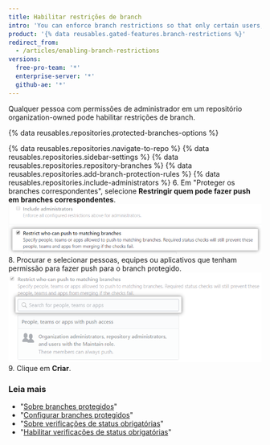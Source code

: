 ```yaml
---
title: Habilitar restrições de branch
intro: 'You can enforce branch restrictions so that only certain users, teams, or apps can push to a protected branch in repositories owned by your organization.'
product: '{% data reusables.gated-features.branch-restrictions %}'
redirect_from:
  - /articles/enabling-branch-restrictions
versions:
  free-pro-team: '*'
  enterprise-server: '*'
  github-ae: '*'
---
```


Qualquer pessoa com permissões de administrador em um repositório organization-owned pode habilitar restrições de branch.

{% data reusables.repositories.protected-branches-options %}

{% data reusables.repositories.navigate-to-repo %}
{% data reusables.repositories.sidebar-settings %}
{% data reusables.repositories.repository-branches %}
{% data reusables.repositories.add-branch-protection-rules %}
{% data reusables.repositories.include-administrators %}
6. Em "Proteger os branches correspondentes", selecione **Restringir quem pode fazer push em branches correspondentes**. ![Caixa de seleção Branch restriction (Restrição de branch)](/assets/images/help/repository/restrict-branch.png)
8. Procurar e selecionar pessoas, equipes ou aplicativos que tenham permissão para fazer push para o branch protegido. ![Pesquisa de restrição de branch](/assets/images/help/repository/restrict-branch-search.png)
9. Clique em **Criar**.

### Leia mais

- "[Sobre branches protegidos](/github/administering-a-repository/about-protected-branches)"
- "[Configurar branches protegidos](/github/administering-a-repository/configuring-protected-branches)"
- "[Sobre verificações de status obrigatórias](/github/administering-a-repository/about-required-status-checks)"
- "[Habilitar verificações de status obrigatórias](/github/administering-a-repository/enabling-required-status-checks)"
